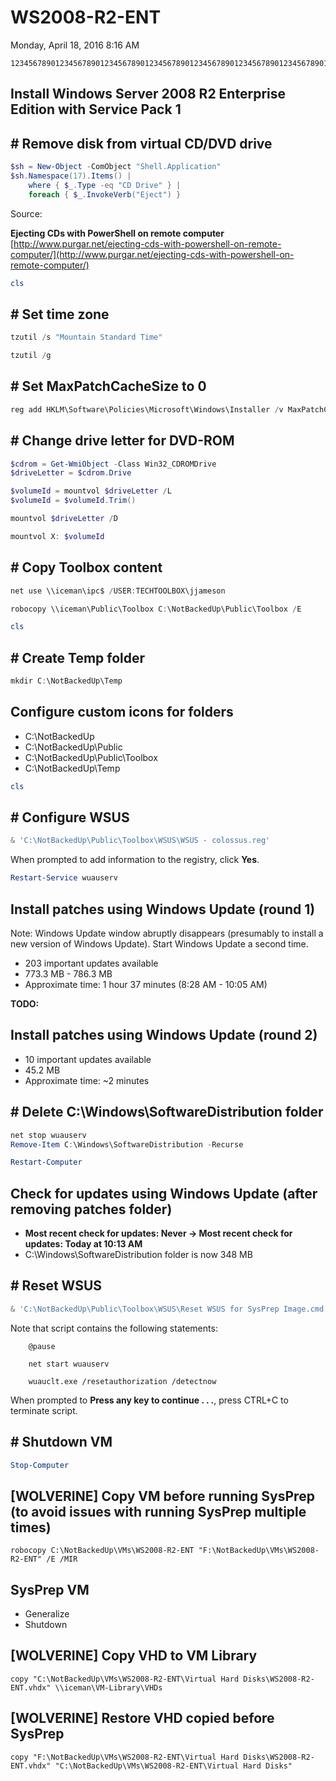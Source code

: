 ﻿# WS2008-R2-ENT

Monday, April 18, 2016
8:16 AM

```Text
12345678901234567890123456789012345678901234567890123456789012345678901234567890
```

## Install Windows Server 2008 R2 Enterprise Edition with Service Pack 1

## # Remove disk from virtual CD/DVD drive

```PowerShell
$sh = New-Object -ComObject "Shell.Application"
$sh.Namespace(17).Items() |
    where { $_.Type -eq "CD Drive" } |
    foreach { $_.InvokeVerb("Eject") }
```

Source:

**Ejecting CDs with PowerShell on remote computer**\
[http://www.purgar.net/ejecting-cds-with-powershell-on-remote-computer/](http://www.purgar.net/ejecting-cds-with-powershell-on-remote-computer/)

```PowerShell
cls
```

## # Set time zone

```PowerShell
tzutil /s "Mountain Standard Time"

tzutil /g
```

## # Set MaxPatchCacheSize to 0

```PowerShell
reg add HKLM\Software\Policies\Microsoft\Windows\Installer /v MaxPatchCacheSize /t REG_DWORD /d 0 /f
```

## # Change drive letter for DVD-ROM

```PowerShell
$cdrom = Get-WmiObject -Class Win32_CDROMDrive
$driveLetter = $cdrom.Drive

$volumeId = mountvol $driveLetter /L
$volumeId = $volumeId.Trim()

mountvol $driveLetter /D

mountvol X: $volumeId
```

## # Copy Toolbox content

```PowerShell
net use \\iceman\ipc$ /USER:TECHTOOLBOX\jjameson

robocopy \\iceman\Public\Toolbox C:\NotBackedUp\Public\Toolbox /E
```

```PowerShell
cls
```

## # Create Temp folder

```PowerShell
mkdir C:\NotBackedUp\Temp
```

## Configure custom icons for folders

- C:\\NotBackedUp
- C:\\NotBackedUp\\Public
- C:\\NotBackedUp\\Public\\Toolbox
- C:\\NotBackedUp\\Temp

```PowerShell
cls
```

## # Configure WSUS

```PowerShell
& 'C:\NotBackedUp\Public\Toolbox\WSUS\WSUS - colossus.reg'
```

When prompted to add information to the registry, click **Yes**.

```PowerShell
Restart-Service wuauserv
```

## Install patches using Windows Update (round 1)

Note: Windows Update window abruptly disappears (presumably to install a new version of Windows Update). Start Windows Update a second time.

- 203 important updates available
- 773.3 MB - 786.3 MB
- Approximate time: 1 hour 37 minutes (8:28 AM - 10:05 AM)

**TODO:**

## Install patches using Windows Update (round 2)

- 10 important updates available
- 45.2 MB
- Approximate time: ~2 minutes

## # Delete C:\\Windows\\SoftwareDistribution folder

```PowerShell
net stop wuauserv
Remove-Item C:\Windows\SoftwareDistribution -Recurse

Restart-Computer
```

## Check for updates using Windows Update (after removing patches folder)

- **Most recent check for updates: Never -> Most recent check for updates: Today at 10:13 AM**
- C:\\Windows\\SoftwareDistribution folder is now 348 MB

## # Reset WSUS

```PowerShell
& 'C:\NotBackedUp\Public\Toolbox\WSUS\Reset WSUS for SysPrep Image.cmd'
```

Note that script contains the following statements:

```Console
    @pause

    net start wuauserv

    wuauclt.exe /resetauthorization /detectnow
```

When prompted to **Press any key to continue . . .**, press CTRL+C to terminate script.

## # Shutdown VM

```PowerShell
Stop-Computer
```

## [WOLVERINE] Copy VM before running SysPrep (to avoid issues with running SysPrep multiple times)

```Console
robocopy C:\NotBackedUp\VMs\WS2008-R2-ENT "F:\NotBackedUp\VMs\WS2008-R2-ENT" /E /MIR
```

## SysPrep VM

- Generalize
- Shutdown

## [WOLVERINE] Copy VHD to VM Library

```Console
copy "C:\NotBackedUp\VMs\WS2008-R2-ENT\Virtual Hard Disks\WS2008-R2-ENT.vhdx" \\iceman\VM-Library\VHDs
```

## [WOLVERINE] Restore VHD copied before SysPrep

```Console
copy "F:\NotBackedUp\VMs\WS2008-R2-ENT\Virtual Hard Disks\WS2008-R2-ENT.vhdx" "C:\NotBackedUp\VMs\WS2008-R2-ENT\Virtual Hard Disks"
```
